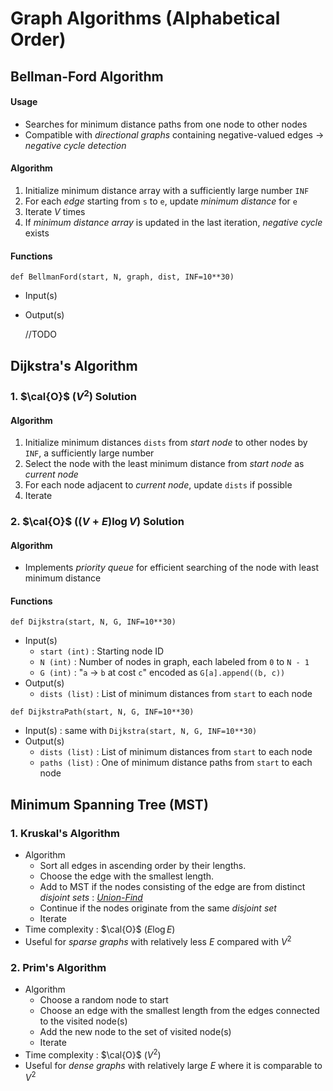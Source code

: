 # **Graph Algorithms (Alphabetical Order)**

## **Bellman-Ford Algorithm**
#### **Usage**
* Searches for minimum distance paths from one node to other nodes
* Compatible with *directional graphs* containing negative-valued edges $\rightarrow$ *negative cycle detection*

#### **Algorithm**
1. Initialize minimum distance array with a sufficiently large number `INF`
2. For each *edge* starting from `s` to `e`, update *minimum distance* for `e`
3. Iterate $V$ times
4. If *minimum distance array* is updated in the last iteration, *negative cycle* exists

#### **Functions**
`def BellmanFord(start, N, graph, dist, INF=10**30)`
* Input(s)
* Output(s)

  //TODO

## **Dijkstra's Algorithm**
### **1. $\cal{O}$ $(V^2)$ Solution**
#### **Algorithm**
1. Initialize minimum distances `dists` from *start node* to other nodes by `INF`, a sufficiently large number
2. Select the node with the least minimum distance from *start node* as *current node*
3. For each node adjacent to *current node*, update `dists` if possible
4. Iterate

### **2. $\cal{O}$ $((V + E) \log V)$ Solution**
#### **Algorithm**
* Implements *priority queue* for efficient searching of the node with least minimum distance

#### **Functions**
`def Dijkstra(start, N, G, INF=10**30)`
* Input(s)
  * `start (int)` : Starting node ID
  * `N (int)` : Number of nodes in graph, each labeled from `0` to `N - 1`
  * `G (int)` : "`a` $\rightarrow$ `b` at cost `c`" encoded as `G[a].append((b, c))`
* Output(s)
  * `dists (list)` : List of minimum distances from `start` to each node

`def DijkstraPath(start, N, G, INF=10**30)`
* Input(s) : same with `Dijkstra(start, N, G, INF=10**30)`
* Output(s)
  * `dists (list)` : List of minimum distances from `start` to each node
  * `paths (list)` : One of minimum distance paths from `start` to each node


## **Minimum Spanning Tree (MST)**
### **1. Kruskal's Algorithm**
* Algorithm
  * Sort all edges in ascending order by their lengths.
  * Choose the edge with the smallest length.
  * Add to MST if the nodes consisting of the edge are from distinct *disjoint sets* : *<u>Union-Find</u>*
  * Continue if the nodes originate from the same *disjoint set*
  * Iterate
* Time complexity : $\cal{O}$ $(E \log E)$
* Useful for *sparse graphs* with relatively less $E$ compared with $V^2$

### **2. Prim's Algorithm**
* Algorithm
  * Choose a random node to start
  * Choose an edge with the smallest length from the edges connected to the visited node(s)
  * Add the new node to the set of visited node(s)
  * Iterate
* Time complexity : $\cal{O}$ $(V^2)$
* Useful for *dense graphs* with relatively large $E$ where it is comparable to $V^2$



